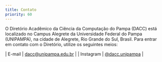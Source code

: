 ```yaml
---
title: Contato
priority: 60
---
```


O Diretório Acadêmico da Ciência da Computação do Pampa (DACC) está localizado no Campus Alegrete da Universidade Federal do Pampa (UNIPAMPA), na cidade de Alegrete, Rio Grande do Sul, Brasil. Para entrar em contato com o Diretório, utilize os seguintes meios:

| <i class="icon-mail"></i> E-mail | [&#100;acc&#64;un&#105;pa&#109;&#112;a&#46;ed&#117;&#46;br](m&#97;ilto&#58;dacc&#64;uni&#112;&#97;&#37;6D%70a%2Ee&#100;%75%2E&#98;%&#55;2) |
| <i class="icon-instagram"></i> Instagram | [@dacc.unipampa](https://www.instagram.com/dacc.unipampa/) |
